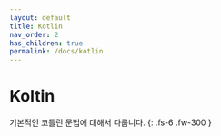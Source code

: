 ```yaml
---
layout: default
title: Kotlin
nav_order: 2
has_children: true
permalink: /docs/kotlin
---
```


# Koltin

기본적인 코틀린 문법에 대해서 다룹니다.
{: .fs-6 .fw-300 }
